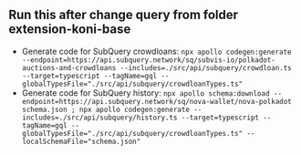 ## Run this after change query from folder extension-koni-base
- Generate code for SubQuery crowdloans: `npx apollo codegen:generate --endpoint=https://api.subquery.network/sq/subvis-io/polkadot-auctions-and-crowdloans --includes=./src/api/subquery/crowdloan.ts --target=typescript --tagName=gql --globalTypesFile="./src/api/subquery/crowdloanTypes.ts"`
- Generate code for SubQuery history: `npx apollo schema:download --endpoint=https://api.subquery.network/sq/nova-wallet/nova-polkadot schema.json ; npx apollo codegen:generate --includes=./src/api/subquery/history.ts --target=typescript --tagName=gql --globalTypesFile="./src/api/subquery/crowdloanTypes.ts" --localSchemaFile="schema.json"`
